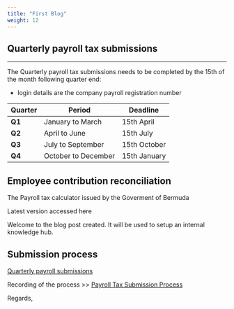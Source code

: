 ```yaml
---
title: "First Blog"
weight: 12
---
```


## Quarterly payroll tax submissions
---

The Quarterly payroll tax submissions needs to be completed by the 15th of the month following quarter end:

- login details are the company payroll registration number

|Quarter|Period|Deadline
|---|---|---|
|**Q1**|January to March |15th April
|**Q2**|April to June |15th July
|**Q3**|July to September |15th October
|**Q4**|October to December |15th January

## Employee contribution reconciliation

The Payroll tax calculator issued by the Goverment of Bermuda

Latest version accessed here



Welcome to the blog post created. It will be used to setup an internal knowledge hub.

## Submission process

[Quarterly payroll submissions](https://www.etax.gov.bm/indexssl.htm)

Recording of the process >> [Payroll Tax Submission Process](https://www.youtube.com/watch?v=ZFL09qhKi5I)

Regards,
